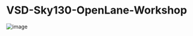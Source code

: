 # VSD-Sky130-OpenLane-Workshop

![image](https://user-images.githubusercontent.com/272611/114073204-06ef3b00-9871-11eb-8d14-9c759115292a.png)
